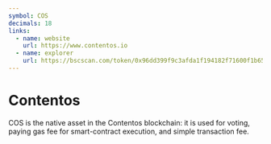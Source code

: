 ```yaml
---
symbol: COS
decimals: 18
links:
  - name: website
    url: https://www.contentos.io
  - name: explorer
    url: https://bscscan.com/token/0x96dd399f9c3afda1f194182f71600f1b65946501
---
```


# Contentos

COS is the native asset in the Contentos blockchain: it is used for voting, paying gas fee for smart-contract execution, and simple transaction fee.
